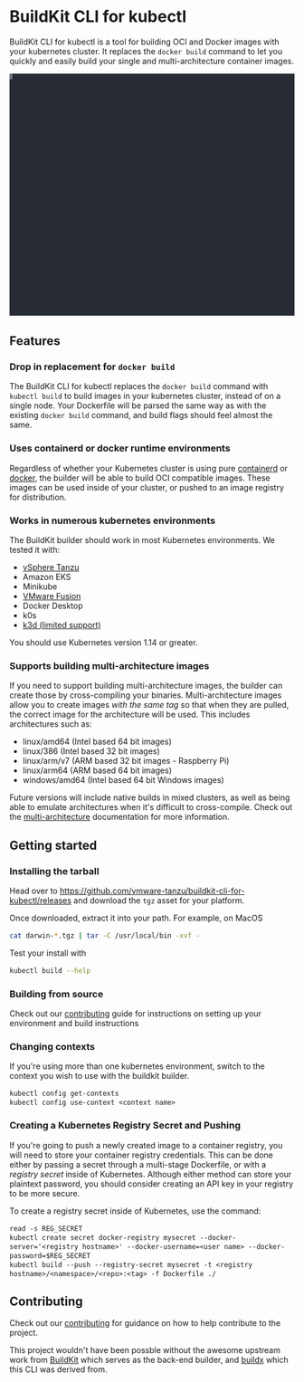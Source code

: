 # BuildKit CLI for kubectl

BuildKit CLI for kubectl is a tool for building OCI and Docker images with your kubernetes cluster.
It replaces the `docker build` command to let you quickly and easily build your single and
multi-architecture container images.

![Pants Cast](./docs/pants-cast.svg)

## Features

### Drop in replacement for `docker build`

The BuildKit CLI for kubectl replaces the `docker build` command with `kubectl build` to build
images in your kubernetes cluster, instead of on a single node. Your Dockerfile will be parsed
the same way as with the existing `docker build` command, and build flags should feel almost
the same.

### Uses containerd or docker runtime environments

Regardless of whether your Kubernetes cluster is using pure [containerd](https://containerd.io) or
[docker](https://docker.com), the builder will be able to build OCI compatible images. These
images can be used inside of your cluster, or pushed to an image registry for distribution.

### Works in numerous kubernetes environments

The BuildKit builder should work in most Kubernetes environments. We tested it with:

  * [vSphere Tanzu](./docs/installing.md#vmware-vsphere-tanzu)
  * Amazon EKS
  * Minikube
  * [VMware Fusion](./docs/installing.md#vmware-fusion)
  * Docker Desktop
  * k0s
  * [k3d (limited support)](./docs/installing.md#k3d)

You should use Kubernetes version 1.14 or greater.


### Supports building multi-architecture images

If you need to support building multi-architecture images, the builder can create those by
cross-compiling your binaries. Multi-architecture images allow you to create images _with the same tag_
so that when they are pulled, the correct image for the architecture will be used. This includes
architectures such as:

 * linux/amd64 (Intel based 64 bit images)
 * linux/386 (Intel based 32 bit images)
 * linux/arm/v7 (ARM based 32 bit images - Raspberry Pi)
 * linux/arm64 (ARM based 64 bit images)
 * windows/amd64 (Intel based 64 bit Windows images)

Future versions will include native builds in mixed clusters, as well as being able to
emulate architectures when it's difficult to cross-compile. Check out the [multi-architecture](./docs/multiarch.md)
documentation for more information.

## Getting started

### Installing the tarball

Head over to https://github.com/vmware-tanzu/buildkit-cli-for-kubectl/releases and download the `tgz` asset for your platform.

Once downloaded, extract it into your path.  For example, on MacOS
```sh
cat darwin-*.tgz | tar -C /usr/local/bin -xvf -
```

Test your install with
```sh
kubectl build --help
```

### Building from source

Check out our [contributing](./CONTRIBUTING.md) guide for instructions on setting up your environment and build instructions

### Changing contexts

If you're using more than one kubernetes environment, switch to the context you wish to use with
the buildkit builder.

```
kubectl config get-contexts
kubectl config use-context <context name>
```

### Creating a Kubernetes Registry Secret and Pushing

If you're going to push a newly created image to a container registry, you will need to store your
container registry credentials. This can be done either by passing a secret through a multi-stage
Dockerfile, or with a *registry secret* inside of Kubernetes.  Although either method can store your
plaintext password, you should consider creating an API key in your registry to be more secure.

To create a registry secret inside of Kubernetes, use the command:

```
read -s REG_SECRET
kubectl create secret docker-registry mysecret --docker-server='<registry hostname>' --docker-username=<user name> --docker-password=$REG_SECRET
kubectl build --push --registry-secret mysecret -t <registry hostname>/<namespace>/<repo>:<tag> -f Dockerfile ./
```


## Contributing

Check out our [contributing](./CONTRIBUTING.md) for guidance on how to help contribute to the project.

This project wouldn't have been possble without the awesome upstream work from [BuildKit](https://github.com/moby/buildkit) which serves as the back-end builder, and [buildx](https://github.com/docker/buildx) which this CLI was derived from.